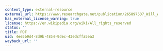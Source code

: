 ```yaml
---
content_type: external-resource
external_url: https://www.researchgate.net/publication/265897537_Will_Asia's_Past_Be_Its_Future
has_external_license_warning: true
license: https://en.wikipedia.org/wiki/All_rights_reserved
status: ''
title: PDF
uid: 4ee5b9d4-8d9b-4854-9dec-43edcffa5ea3
wayback_url: ''
---
```

